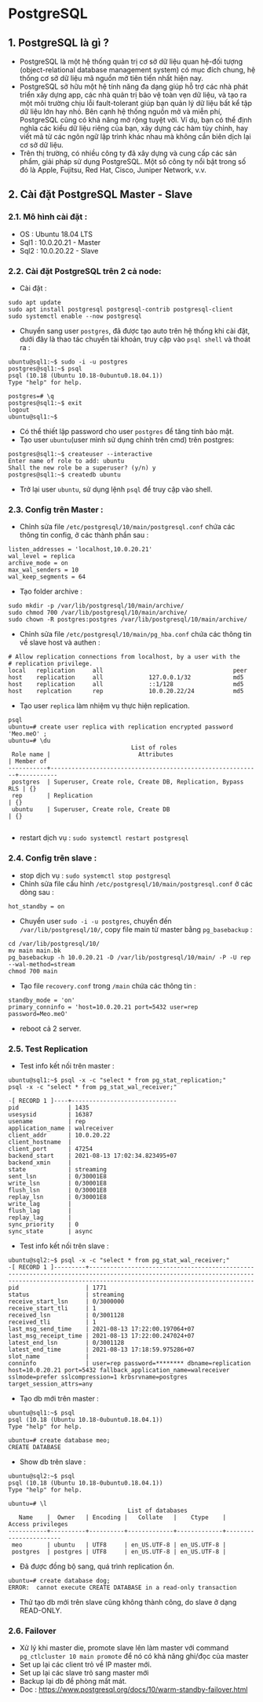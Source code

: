 # PostgreSQL 

## 1. PostgreSQL là gì ? 
- PostgreSQL là một hệ thống quản trị cơ sở dữ liệu quan hệ-đối tượng (object-relational database management system) có mục đích chung, hệ thống cơ sở dữ liệu mã nguồn mở tiên tiến nhất hiện nay.
- PostgreSQL sở hữu một hệ tính năng đa dạng giúp hỗ trợ các nhà phát triển xây dựng app, các nhà quản trị bảo vệ toàn vẹn dữ liệu, và tạo ra một môi trường chịu lỗi fault-tolerant giúp bạn quản lý dữ liệu bất kể tập dữ liệu lớn hay nhỏ. Bên cạnh hệ thống nguồn mở và miễn phí, PostgreSQL cũng có khả năng mở rộng tuyệt vời. Ví dụ, bạn có thể định nghĩa các kiểu dữ liệu riêng của bạn, xây dựng các hàm tùy chỉnh, hay viết mã từ các ngôn ngữ lập trình khác nhau mà không cần biên dịch lại cơ sở dữ liệu.
- Trên thị trường, có nhiều công ty đã xây dựng và cung cấp các sản phẩm, giải pháp sử dụng PostgreSQL. Một số công ty nổi bật trong số đó là Apple, Fujitsu, Red Hat, Cisco, Juniper Network, v.v.

## 2. Cài đặt PostgreSQL Master - Slave 
### 2.1. Mô hình cài đặt : 

- OS : Ubuntu 18.04 LTS
- Sql1 : 10.0.20.21 - Master
- Sql2 : 10.0.20.22 - Slave


### 2.2. Cài đặt PostgreSQL trên 2 cả node:
- Cài đặt : 
```
sudo apt update
sudo apt install postgresql postgresql-contrib postgresql-client 
sudo systemctl enable --now postgresql
```
- Chuyển sang user `postgres`, đã được tạo auto trên hệ thống khi cài đặt, dưới đây là thao tác chuyển tài khoản, truy cập vào `psql shell` và thoát ra :
```
ubuntu@sql1:~$ sudo -i -u postgres
postgres@sql1:~$ psql
psql (10.18 (Ubuntu 10.18-0ubuntu0.18.04.1))
Type "help" for help.

postgres=# \q
postgres@sql1:~$ exit
logout
ubuntu@sql1:~$ 
```
- Có thể thiết lập password cho user `postgres` để tăng tính bảo mật.
- Tạo user `ubuntu`(user mình sử dụng chính trên cmd) trên postgres: 
```
postgres@sql1:~$ createuser --interactive
Enter name of role to add: ubuntu
Shall the new role be a superuser? (y/n) y
postgres@sql1:~$ createdb ubuntu
```
- Trở lại user `ubuntu`, sử dụng lệnh `psql` để truy cập vào shell.

### 2.3. Config trên Master : 
- Chỉnh sửa file `/etc/postgresql/10/main/postgresql.conf` chứa các thông tin config, ở các thành phần sau : 
```
listen_addresses = 'localhost,10.0.20.21'
wal_level = replica 
archive_mode = on
max_wal_senders = 10
wal_keep_segments = 64   
```
- Tạo folder archive :
```
sudo mkdir -p /var/lib/postgresql/10/main/archive/
sudo chmod 700 /var/lib/postgresql/10/main/archive/
sudo chown -R postgres:postgres /var/lib/postgresql/10/main/archive/
```
- Chỉnh sửa file `/etc/postgresql/10/main/pg_hba.conf` chứa các thông tin về slave host và authen : 
```
# Allow replication connections from localhost, by a user with the
# replication privilege.
local   replication     all                                     peer
host    replication     all             127.0.0.1/32            md5
host    replication     all             ::1/128                 md5
host    replcation      rep             10.0.20.22/24           md5
```

- Tạo user `replica` làm nhiệm vụ thực hiện replication.
```
psql
ubuntu=# create user replica with replication encrypted password 'Meo.meO' ;
ubuntu=# \du
                                   List of roles
 Role name |                         Attributes                         | Member of 
-----------+------------------------------------------------------------+-----------
 postgres  | Superuser, Create role, Create DB, Replication, Bypass RLS | {}
 rep       | Replication                                                | {}
 ubuntu    | Superuser, Create role, Create DB                          | {}


```
- restart dịch vụ : `sudo systemctl restart postgresql`


### 2.4. Config trên slave : 
- stop dịch vụ : `sudo systemctl stop postgresql`
- Chỉnh sửa file cấu hình `/etc/postgresql/10/main/postgresql.conf` ở các dòng sau : 
```
hot_standby = on  
```
- Chuyển user `sudo -i -u postgres`, chuyển đến `/var/lib/postgresql/10/`, copy file main từ master bằng `pg_basebackup` : 
```
cd /var/lib/postgresql/10/
mv main main.bk
pg_basebackup -h 10.0.20.21 -D /var/lib/postgresql/10/main/ -P -U rep --wal-method=stream
chmod 700 main
```
- Tạo file `recovery.conf` trong `/main` chứa các thông tin : 
```
standby_mode = 'on'
primary_conninfo = 'host=10.0.20.21 port=5432 user=rep  password=Meo.meO'
```
- reboot cả 2 server.

### 2.5. Test Replication
- Test info kết nối trên master : 
```
ubuntu@sql1:~$ psql -x -c "select * from pg_stat_replication;"
psql -x -c "select * from pg_stat_wal_receiver;"

-[ RECORD 1 ]----+------------------------------
pid              | 1435
usesysid         | 16387
usename          | rep
application_name | walreceiver
client_addr      | 10.0.20.22
client_hostname  | 
client_port      | 47254
backend_start    | 2021-08-13 17:02:34.823495+07
backend_xmin     | 
state            | streaming
sent_lsn         | 0/30001E8
write_lsn        | 0/30001E8
flush_lsn        | 0/30001E8
replay_lsn       | 0/30001E8
write_lag        | 
flush_lag        | 
replay_lag       | 
sync_priority    | 0
sync_state       | async
```
- Test info kết nối trên slave : 
```
ubuntu@sql2:~$ psql -x -c "select * from pg_stat_wal_receiver;"
-[ RECORD 1 ]---------+-------------------------------------------------------------------------------------------------------------------------------------------------------------------------------------------
pid                   | 1771
status                | streaming
receive_start_lsn     | 0/3000000
receive_start_tli     | 1
received_lsn          | 0/3001128
received_tli          | 1
last_msg_send_time    | 2021-08-13 17:22:00.197064+07
last_msg_receipt_time | 2021-08-13 17:22:00.247024+07
latest_end_lsn        | 0/3001128
latest_end_time       | 2021-08-13 17:18:59.975286+07
slot_name             | 
conninfo              | user=rep password=******** dbname=replication host=10.0.20.21 port=5432 fallback_application_name=walreceiver sslmode=prefer sslcompression=1 krbsrvname=postgres target_session_attrs=any
```
- Tạo db mới trên master : 
```
ubuntu@sql1:~$ psql
psql (10.18 (Ubuntu 10.18-0ubuntu0.18.04.1))
Type "help" for help.

ubuntu=# create database meo;
CREATE DATABASE
```
- Show db trên slave :
```
ubuntu@sql2:~$ psql
psql (10.18 (Ubuntu 10.18-0ubuntu0.18.04.1))
Type "help" for help.

ubuntu=# \l
                                  List of databases
   Name    |  Owner   | Encoding |   Collate   |    Ctype    |   Access privileges   
-----------+----------+----------+-------------+-------------+-----------------------
 meo       | ubuntu   | UTF8     | en_US.UTF-8 | en_US.UTF-8 | 
 postgres  | postgres | UTF8     | en_US.UTF-8 | en_US.UTF-8 | 
```
- Đã được đồng bộ sang, quá trình replication ổn.
```
ubuntu=# create database dog;
ERROR:  cannot execute CREATE DATABASE in a read-only transaction
```
- Thử tạo db mới trên slave cũng không thành công, do slave ở dạng READ-ONLY.

### 2.6. Failover 
- Xử lý khi master die, promote slave lên làm master với command ` pg_ctlcluster 10 main promote ` để nó có khả năng ghi/đọc của master
- Set up lại các client trỏ về IP master mới. 
- Set up lại các slave trỏ sang master mới 
- Backup lại db đề phòng mất mát.
- Doc : https://www.postgresql.org/docs/10/warm-standby-failover.html






